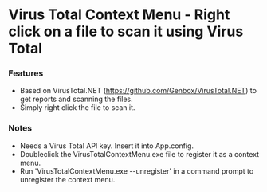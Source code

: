 # Virus Total Context Menu - Right click on a file to scan it using Virus Total

### Features

* Based on VirusTotal.NET (https://github.com/Genbox/VirusTotal.NET) to get reports and scanning the files.
* Simply right click the file to scan it.

### Notes
* Needs a Virus Total API key. Insert it into App.config.
* Doubleclick the VirusTotalContextMenu.exe file to register it as a context menu.
* Run 'VirusTotalContextMenu.exe --unregister' in a command prompt to unregister the context menu.